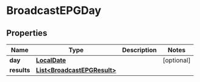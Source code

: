 

# BroadcastEPGDay

## Properties

Name | Type | Description | Notes
------------ | ------------- | ------------- | -------------
**day** | [**LocalDate**](LocalDate.md) |  |  [optional]
**results** | [**List&lt;BroadcastEPGResult&gt;**](BroadcastEPGResult.md) |  | 




